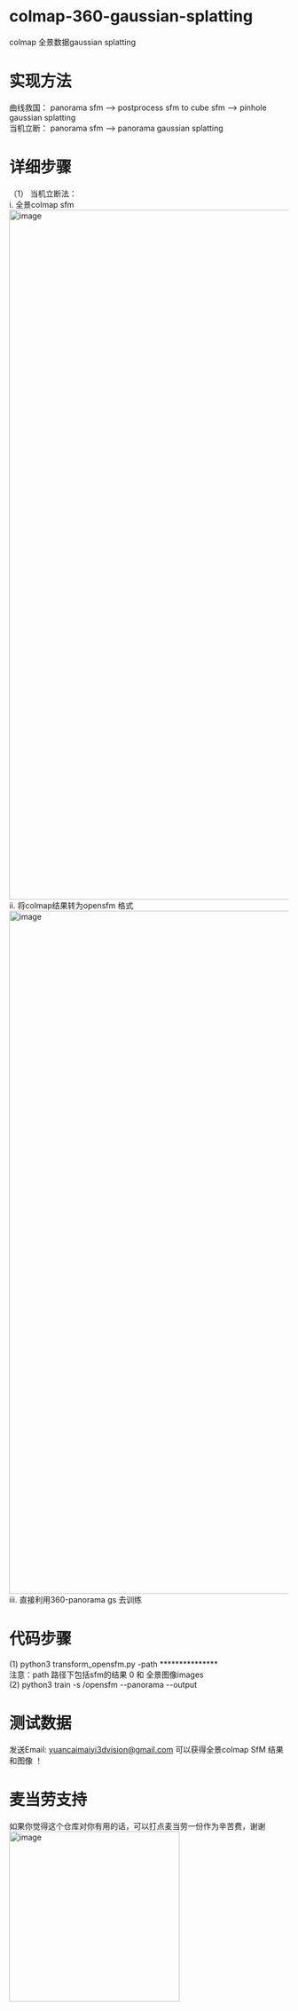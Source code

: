 # colmap-360-gaussian-splatting   
colmap 全景数据gaussian splatting  
# 实现方法    
曲线救国： panorama sfm --> postprocess sfm to cube sfm --> pinhole gaussian splatting   
当机立断： panorama sfm --> panorama gaussian splatting   
# 详细步骤  
（1） 当机立断法：   
i. 全景colmap sfm    
<img width="1243" alt="image" src="https://github.com/user-attachments/assets/51d62b7f-7cee-44db-9707-0f5386ab3fca">
ii. 将colmap结果转为opensfm 格式   
<img width="1231" alt="image" src="https://github.com/user-attachments/assets/fb270488-3cd1-43d2-bc6b-3ebc29990e6d">
iii. 直接利用360-panorama gs 去训练   


# 代码步骤   
(1) python3 transform_opensfm.py -path ***************    
 注意：path 路径下包括sfm的结果 0 和 全景图像images    
(2) python3 train -s /opensfm --panorama --output   
# 测试数据   
发送Email: yuancaimaiyi3dvision@gmail.com 可以获得全景colmap SfM 结果和图像 ！   
# 麦当劳支持    
如果你觉得这个仓库对你有用的话，可以打点麦当劳一份作为辛苦费，谢谢   
<img width="307" alt="image" src="https://github.com/user-attachments/assets/01ae0fbb-6f6b-48bc-a651-e2fc4ae6af93">


